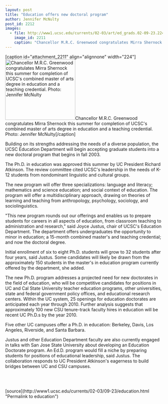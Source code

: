 ```yaml
---
layout: post
title: "Education offers new doctoral program"
author: Jennifer McNulty
post_id: 2212
images:
  - file: http://www1.ucsc.edu/currents/02-03/art/ed_grads.02-09-23.224.jpg
    image_id: 2211
    caption: "Chancellor M.R.C. Greenwood congratulates Mirra Shernock this summer for completion of UCSC's combined master of arts degree in education and a teaching credential. Photo: Jennifer McNulty"
---
```


[caption id="attachment_2211" align="alignnone" width="224"]<a href="http://localhost/mysite/wp-content/uploads/2002/09/ed_grads.02-09-23.224.jpg"><img class="size-full wp-image-2211" src="http://localhost/mysite/wp-content/uploads/2002/09/ed_grads.02-09-23.224.jpg" alt="Chancellor M.R.C. Greenwood congratulates Mirra Shernock this summer for completion of UCSC's combined master of arts degree in education and a teaching credential. Photo: Jennifer McNulty" width="224" height="193" /></a>Chancellor M.R.C. Greenwood congratulates Mirra Shernock this summer for completion of UCSC's combined master of arts degree in education and a teaching credential. Photo: Jennifer McNulty[/caption]
<p>
  Building on its strengths addressing the needs of a diverse population, the UCSC Education Department will begin accepting graduate students into a new doctoral program that begins in fall 2003.
</p>
<p>
  The Ph.D. in education was approved this summer by UC President Richard Atkinson. The review committee cited UCSC's leadership in the needs of K-12 students from nondominant linguistic and cultural groups.
</p>
<p>
  The new program will offer three specializations: language and literacy; mathematics and science education; and social context of education. The program will offer a multidisciplinary approach, drawing on theories of learning and teaching from anthropology, psychology, sociology, and sociolinguistics.
</p>
<p>
  "This new program rounds out our offerings and enables us to prepare students for careers in all aspects of education, from classroom teaching to administration and research," said Joyce Justus, chair of UCSC's Education Department. The department offers undergraduates the opportunity to minor in education; a 15-month combined master's and teaching credential; and now the doctoral degree.
</p>
<p>
  Initial enrollment of six to eight Ph.D. students will grow to 32 students after four years, said Justus. Some candidates will likely be drawn from the approximately 150 students in the master's in education program currently offered by the department, she added.
</p>
<p>
  The new Ph.D. program addresses a projected need for new doctorates in the field of education, who will be competitive candidates for positions in UC and Cal State University teacher education programs, other universities, state and federal government policy offices, and educational research centers. Within the UC system, 25 openings for education doctorates are anticipated each year through 2010. Further analysis suggests that approximately 100 new CSU tenure-track faculty hires in education will be recent UC Ph.D.s by the year 2010.
</p>
<p>
  Five other UC campuses offer a Ph.D. in education: Berkeley, Davis, Los Angeles, Riverside, and Santa Barbara.
</p>
<p>
  Justus and other Education Department faculty are also currently engaged in talks with San Jose State University about developing an Education Doctorate program. An Ed.D. program would fill a niche by preparing students for positions of educational leadership, said Justus. The collaboration responds to UC President Atkinson's eagerness to build bridges between UC and CSU campuses.
</p>
<p>
  <br>
  <br>

</p>
<p>

</p>
[source](http://www1.ucsc.edu/currents/02-03/09-23/education.html "Permalink to education")
